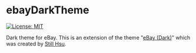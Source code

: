 # ebayDarkTheme
[![License: MIT](https://img.shields.io/badge/License-MIT-darkblue.svg)](/LICENSE)


Dark theme for eBay. This is an extension of the theme "[eBay (Dark)](https://github.com/Still34/azura-styles)" which was created by [Still Hsu](https://stillu.cc/).
